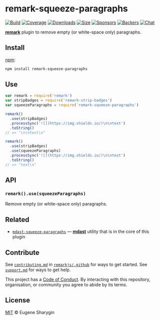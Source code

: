 # remark-squeeze-paragraphs

[![Build][build-badge]][build]
[![Coverage][coverage-badge]][coverage]
[![Downloads][downloads-badge]][downloads]
[![Size][size-badge]][size]
[![Sponsors][sponsors-badge]][collective]
[![Backers][backers-badge]][collective]
[![Chat][chat-badge]][chat]

[**remark**][remark] plugin to remove empty (or white-space only) paragraphs.

## Install

[npm][]:

```sh
npm install remark-squeeze-paragraphs
```

## Use

```js
var remark = require('remark')
var stripBadges = require('remark-strip-badges')
var squeezeParagraphs = require('remark-squeeze-paragraphs')

remark()
  .use(stripBadges)
  .processSync('![](https://img.shields.io/)\n\ntext')
  .toString()
// => "\n\ntext\n"

remark()
  .use(stripBadges)
  .use(squeezeParagraphs)
  .processSync('![](https://img.shields.io/)\n\ntext')
  .toString()
// => "text\n"
```

## API

### `remark().use(squeezeParagraphs)`

Remove empty (or white-space only) paragraphs.

## Related

*   [`mdast-squeeze-paragraphs`][mdast-squeeze-paragraphs]
    — [**mdast**][mdast] utility that is in the core of this plugin

## Contribute

See [`contributing.md`][contributing] in [`remarkjs/.github`][health] for ways
to get started.
See [`support.md`][support] for ways to get help.

This project has a [Code of Conduct][coc].
By interacting with this repository, organisation, or community you agree to
abide by its terms.

## License

[MIT][license] © Eugene Sharygin

[build-badge]: https://img.shields.io/travis/remarkjs/remark-squeeze-paragraphs/master.svg

[build]: https://travis-ci.org/remarkjs/remark-squeeze-paragraphs

[coverage-badge]: https://img.shields.io/codecov/c/github/remarkjs/remark-squeeze-paragraphs.svg

[coverage]: https://codecov.io/github/remarkjs/remark-squeeze-paragraphs

[downloads-badge]: https://img.shields.io/npm/dm/remark-squeeze-paragraphs.svg

[downloads]: https://www.npmjs.com/package/remark-squeeze-paragraphs

[size-badge]: https://img.shields.io/bundlephobia/minzip/remark-squeeze-paragraphs.svg

[size]: https://bundlephobia.com/result?p=remark-squeeze-paragraphs

[sponsors-badge]: https://opencollective.com/unified/sponsors/badge.svg

[backers-badge]: https://opencollective.com/unified/backers/badge.svg

[collective]: https://opencollective.com/unified

[chat-badge]: https://img.shields.io/badge/join%20the%20community-on%20spectrum-7b16ff.svg

[chat]: https://spectrum.chat/unified/remark

[npm]: https://docs.npmjs.com/cli/install

[health]: https://github.com/remarkjs/.github

[contributing]: https://github.com/remarkjs/.github/blob/master/contributing.md

[support]: https://github.com/remarkjs/.github/blob/master/support.md

[coc]: https://github.com/remarkjs/.github/blob/master/code-of-conduct.md

[license]: license

[remark]: https://github.com/remarkjs/remark

[mdast]: https://github.com/syntax-tree/mdast

[mdast-squeeze-paragraphs]: https://github.com/syntax-tree/mdast-squeeze-paragraphs
